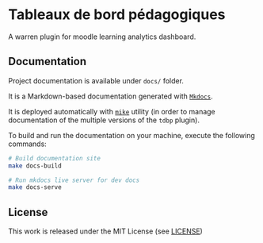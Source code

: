 # Tableaux de bord pédagogiques

A warren plugin for moodle learning analytics dashboard.

## Documentation

Project documentation is available under `docs/` folder.

It is a Markdown-based documentation generated with
[`Mkdocs`](https://www.mkdocs.org/).

It is deployed automatically with [`mike`](https://pypi.org/project/mike/)
utility (in order to manage documentation of the multiple versions of the `tdbp`
plugin).

To build and run the documentation on your machine, execute the following
commands: 

```bash
# Build documentation site
make docs-build

# Run mkdocs live server for dev docs
make docs-serve
```

## License

This work is released under the MIT License (see [LICENSE](./LICENSE.md))
